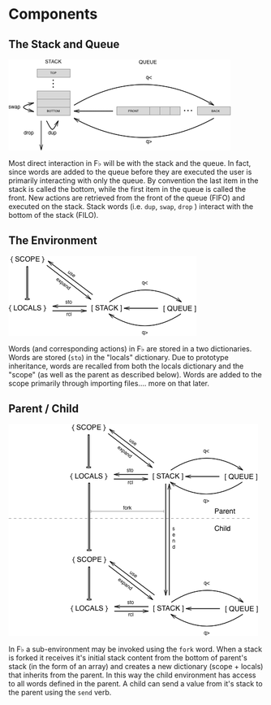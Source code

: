 # Components

## The Stack and Queue

![](./assets/stack+queue.png)

Most direct interaction in F♭ will be with the stack and the queue.  In fact, since words are added to the queue before they are executed the user is primarily interacting with only the queue.  By convention the last item in the stack is called the bottom, while the first item in the queue is called the front.  New actions are retrieved from the front of the queue \(FIFO\) and executed on the stack.  Stack words \(i.e. `dup`, `swap`, `drop` \) interact with the bottom of the stack \(FILO\).

## The Environment

![](./assets/ENV.png)

Words \(and corresponding actions\) in F♭ are stored in a two dictionaries.  Words are stored \(`sto`\) in the "locals" dictionary.  Due to prototype inheritance,  words are recalled from both the locals dictionary and the "scope" \(as well as the parent as described below\).  Words are added to the scope primarily through importing files.... more on that later.

## Parent / Child

![](./assets/parent+child.png)

In F♭ a sub-environment may be invoked using the `fork` word.  When a stack is forked it receives it's initial stack content from the bottom of parent's stack \(in the form of an array\) and creates a new dictionary \(scope + locals\) that inherits from the parent.  In this way the child environment has access to all words defined in the parent.  A child can send a value from it's stack to the parent using the `send` verb.

